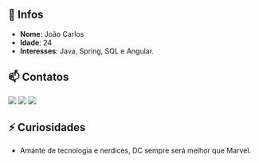 ## 👋 Infos
<ul>
  <li><b>Nome</b>: João Carlos</li>
  <li><b>Idade</b>: 24</li>
  <li><b>Interesses</b>: Java, Spring, SQL e Angular.</li>
</ul>

## 📫 Contatos
<div>
  <a href="https://www.linkedin.com/in/scjoao" target="_blank"><img src="https://img.shields.io/badge/-LinkedIn-%230077B5?style=for-the-badge&logo=linkedin&logoColor=white" target="_blank"></a>
  <a href="https://scjoao.dev" target="_blank"><img src="https://img.shields.io/badge/YouTube-FF0000?style=for-the-badge&logo=youtube&logoColor=white" target="_blank"></a>
  <a href="https://www.twitch.tv/rafaballerinii" target="_blank"><img src="https://img.shields.io/badge/Twitch-9146FF?style=for-the-badge&logo=twitch&logoColor=white" target="_blank"></a>
</div>

## ⚡ Curiosidades
- Amante de tecnologia e nerdices, DC sempre será melhor que Marvel.
